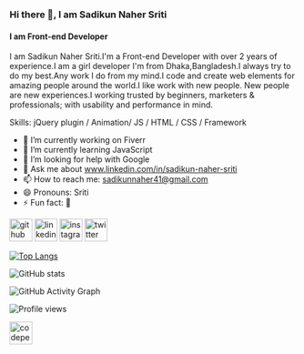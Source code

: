 ### Hi there 👋, I am Sadikun Naher Sriti
#### I am Front-end Developer

I am Sadikun Naher Sriti.I'm a Front-end Developer with over 2 years of experience.I am a girl developer I'm from Dhaka,Bangladesh.I always try to do my best.Any work I do from my mind.I code and create web elements for amazing people around the world.I like work with new people. New people are new experiences.I working trusted by beginners, marketers & professionals; with usability and performance in mind.

Skills: jQuery plugin / Animation/ JS / HTML / CSS / Framework

- 🔭 I’m currently working on Fiverr 
- 🌱 I’m currently learning JavaScript 
- 🤔 I’m looking for help with Google 
- 💬 Ask me about www.linkedin.com/in/sadikun-naher-sriti 
- 📫 How to reach me: sadikunnaher41@gmail.com 
- 😄 Pronouns: Sriti 
- ⚡ Fun fact: 🙂 


[<img src='https://cdn.jsdelivr.net/npm/simple-icons@3.0.1/icons/github.svg' alt='github' height='40'>](https://github.com/Sriti-coder)  [<img src='https://cdn.jsdelivr.net/npm/simple-icons@3.0.1/icons/linkedin.svg' alt='linkedin' height='40'>](https://www.linkedin.com/in/www.linkedin.com/in/sadikun-naher-sriti/)  [<img src='https://cdn.jsdelivr.net/npm/simple-icons@3.0.1/icons/instagram.svg' alt='instagram' height='40'>](https://www.instagram.com/snsriti/)  [<img src='https://cdn.jsdelivr.net/npm/simple-icons@3.0.1/icons/twitter.svg' alt='twitter' height='40'>](https://twitter.com/https://twitter.com/https://twitter.com/SnSriti)  

[![Top Langs](https://github-readme-stats.vercel.app/api/top-langs/?username=Sriti-coder)](https://github.com/anuraghazra/github-readme-stats)

![GitHub stats](https://github-readme-stats.vercel.app/api?username=Sriti-coder&show_icons=true)  

![GitHub Activity Graph](https://activity-graph.herokuapp.com/graph?username=Sriti-coder)  

![Profile views](https://gpvc.arturio.dev/Sriti-coder)  

[<img src='https://cdn.jsdelivr.net/npm/simple-icons@3.0.1/icons/codepen.svg' alt='codepen' height='40'>](https://codepen.io/https://codepen.io/Snsriti)  




